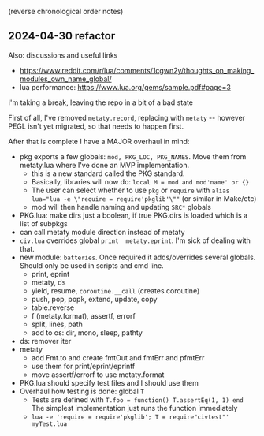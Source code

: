 (reverse chronological order notes)

## 2024-04-30 refactor

Also: discussions and useful links
* https://www.reddit.com/r/lua/comments/1cgwn2y/thoughts_on_making_modules_own_name_global/
* lua performance: https://www.lua.org/gems/sample.pdf#page=3

I'm taking a break, leaving the repo in a bit of a bad state

First of all, I've removed `metaty.record`, replacing with `metaty` --
however PEGL isn't yet migrated, so that needs to happen first.

After that is complete I have a MAJOR overhaul in mind:

* pkg exports a few globals: `mod, PKG_LOC, PKG_NAMES`. Move them from metaty.lua where
  I've done an MVP implementation.
  * this is a new standard called the PKG standard.
  * Basically, libraries will now do: `local M = mod and mod'name' or {}`
  * The user can select whether to use `pkg` or `require` with
    `alias lua="lua -e \"require = require'pkglib'\""` (or similar in Make/etc)
  * mod will then handle naming and updating `SRC*` globals
* PKG.lua: make dirs just a boolean, if true PKG.dirs is loaded which is a list of subpkgs
* can call metaty module direction instead of metaty
* `civ.lua` overrides global `print  metaty.eprint`. I'm sick of dealing with that.
* new module: `batteries`. Once required it adds/overrides several globals.
  Should only be used in scripts and cmd line.
  * print, eprint
  * metaty, ds
  * yield, resume, `coroutine.__call` (creates coroutine)
  * push, pop, popk, extend, update, copy
  * table.reverse
  * f (metaty.format), assertf, errorf 
  * split, lines, path
  * add to os: dir, mono, sleep, pathty
* ds: remover iter
* metaty
  * add Fmt.to and create fmtOut and fmtErr and pfmtErr
  * use them for print/eprint/eprintf
  * move assertf/errorf to use metaty.format
* PKG.lua should specify test files and I should use them
* Overhaul how testing is done: global `T`
  * Tests are defined with `T.foo = function() T.assertEq(1, 1) end`
    The simplest implementation just runs the function immediately
  * `lua -e 'require = require'pkglib'; T = require"civtest"' myTest.lua`


